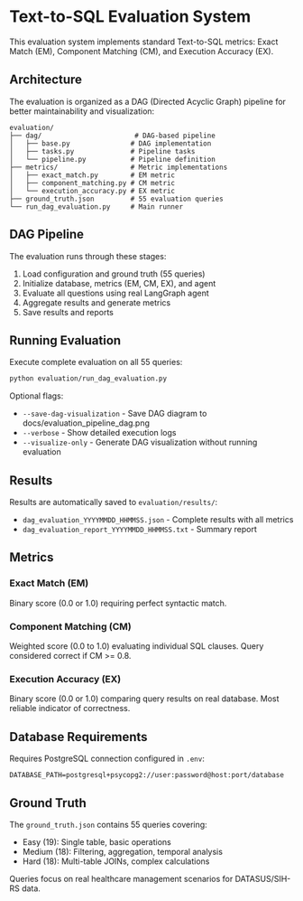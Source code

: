 # Text-to-SQL Evaluation System

This evaluation system implements standard Text-to-SQL metrics: Exact Match (EM), Component Matching (CM), and Execution Accuracy (EX).

## Architecture

The evaluation is organized as a DAG (Directed Acyclic Graph) pipeline for better maintainability and visualization:

```
evaluation/
├── dag/                       # DAG-based pipeline
│   ├── base.py               # DAG implementation
│   ├── tasks.py              # Pipeline tasks
│   └── pipeline.py           # Pipeline definition
├── metrics/                  # Metric implementations
│   ├── exact_match.py        # EM metric
│   ├── component_matching.py # CM metric
│   └── execution_accuracy.py # EX metric
├── ground_truth.json         # 55 evaluation queries
└── run_dag_evaluation.py     # Main runner
```

## DAG Pipeline

The evaluation runs through these stages:

1. Load configuration and ground truth (55 queries)
2. Initialize database, metrics (EM, CM, EX), and agent
3. Evaluate all questions using real LangGraph agent
4. Aggregate results and generate metrics
5. Save results and reports

## Running Evaluation

Execute complete evaluation on all 55 queries:

```bash
python evaluation/run_dag_evaluation.py
```

Optional flags:
- `--save-dag-visualization` - Save DAG diagram to docs/evaluation_pipeline_dag.png
- `--verbose` - Show detailed execution logs
- `--visualize-only` - Generate DAG visualization without running evaluation

## Results

Results are automatically saved to `evaluation/results/`:

- `dag_evaluation_YYYYMMDD_HHMMSS.json` - Complete results with all metrics
- `dag_evaluation_report_YYYYMMDD_HHMMSS.txt` - Summary report

## Metrics

### Exact Match (EM)
Binary score (0.0 or 1.0) requiring perfect syntactic match.

### Component Matching (CM)
Weighted score (0.0 to 1.0) evaluating individual SQL clauses. Query considered correct if CM >= 0.8.

### Execution Accuracy (EX)
Binary score (0.0 or 1.0) comparing query results on real database. Most reliable indicator of correctness.

## Database Requirements

Requires PostgreSQL connection configured in `.env`:

```
DATABASE_PATH=postgresql+psycopg2://user:password@host:port/database
```

## Ground Truth

The `ground_truth.json` contains 55 queries covering:
- Easy (19): Single table, basic operations
- Medium (18): Filtering, aggregation, temporal analysis
- Hard (18): Multi-table JOINs, complex calculations

Queries focus on real healthcare management scenarios for DATASUS/SIH-RS data.
